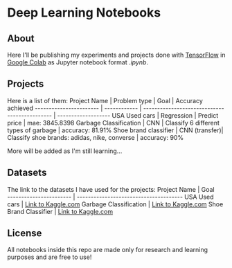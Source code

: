 # Deep Learning Notebooks

## About
Here I'll be publishing my experiments and projects done with 
[TensorFlow](https://tensorflow.org) in [Google Colab](https://colab.research.google.com)
as Jupyter notebook format _.ipynb_.

## Projects
Here is a list of them:
Project Name            | Problem type  | Goal                                          |  Accuracy achieved
----------------------- | ------------  | --------------------------------------------- | -------------------
USA Used cars           | Regression    | Predict price                                 | mae: 3845.8398
Garbage Classification  | CNN           | Classify 6 different types of garbage         | accuracy: 81.91%
Shoe brand classifier   | CNN (transfer)| Classify shoe brands: adidas, nike, converse  | accuracy: 90%

More will be added as I'm still learning...

## Datasets
The link to the datasets I have used for the projects:
Project Name            | Goal                                   
----------------------- | -------------------------------------- 
USA Used cars           | [Link to Kaggle.com](https://www.kaggle.com/datasets/austinreese/craigslist-carstrucks-data)
Garbage Classification  | [Link to Kaggle.com](https://www.kaggle.com/datasets/asdasdasasdas/garbage-classification)
Shoe Brand Classifier   | [Link to Kaggle.com](https://www.kaggle.com/datasets/die9origephit/nike-adidas-and-converse-imaged)

## License
All notebooks inside this repo are made only for research and learning purposes and are free to use!

